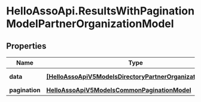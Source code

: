 # HelloAssoApi.ResultsWithPaginationModelPartnerOrganizationModel

## Properties

Name | Type | Description | Notes
------------ | ------------- | ------------- | -------------
**data** | [**[HelloAssoApiV5ModelsDirectoryPartnerOrganizationModel]**](HelloAssoApiV5ModelsDirectoryPartnerOrganizationModel.md) | Data property | [optional] 
**pagination** | [**HelloAssoApiV5ModelsCommonPaginationModel**](HelloAssoApiV5ModelsCommonPaginationModel.md) |  | [optional] 


